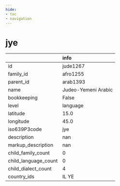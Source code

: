 ```yaml
---
hide:
- toc
- navigation
---
```

# jye
|                      | info                |
|:---------------------|:--------------------|
| id                   | jude1267            |
| family_id            | afro1255            |
| parent_id            | arab1393            |
| name                 | Judeo-Yemeni Arabic |
| bookkeeping          | False               |
| level                | language            |
| latitude             | 15.0                |
| longitude            | 45.0                |
| iso639P3code         | jye                 |
| description          | nan                 |
| markup_description   | nan                 |
| child_family_count   | 0                   |
| child_language_count | 0                   |
| child_dialect_count  | 4                   |
| country_ids          | IL YE               |